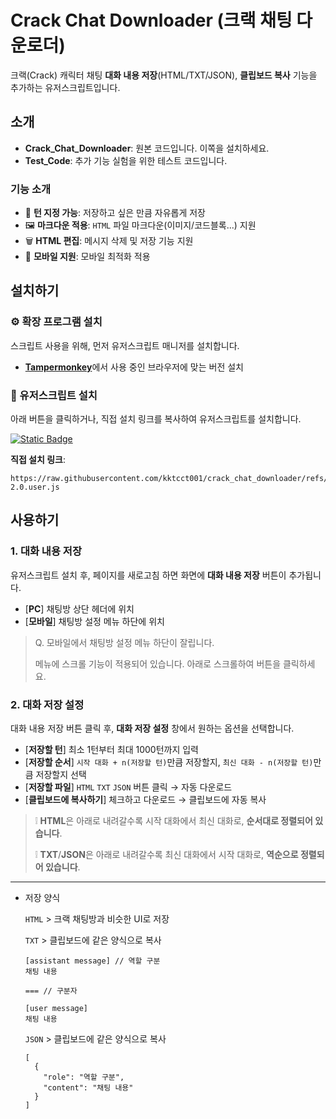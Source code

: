 # **Crack Chat Downloader (크랙 채팅 다운로더)**

크랙(Crack) 캐릭터 채팅 **대화 내용 저장**(HTML/TXT/JSON), **클립보드 복사** 기능을 추가하는 유저스크립트입니다.

## 소개

  -  **Crack_Chat_Downloader**: 원본 코드입니다. 이쪽을 설치하세요.
  -  **Test_Code**: 추가 기능 실험을 위한 테스트 코드입니다.

### 기능 소개
  - 🎯 **턴 지정 가능**: 저장하고 싶은 만큼 자유롭게 저장
  - 🖼️ **마크다운 적용**: `HTML` 파일 마크다운(이미지/코드블록...) 지원
  - 🗑️ **HTML 편집**: 메시지 삭제 및 저장 기능 지원
  - 📱 **모바일 지원**: 모바일 최적화 적용

## 설치하기

### ⚙️ 확장 프로그램 설치

스크립트 사용을 위해, 먼저 유저스크립트 매니저를 설치합니다.

-   [**Tampermonkey**](https://www.tampermonkey.net/)에서 사용 중인 브라우저에 맞는 버전 설치

### 🔧 유저스크립트 설치

아래 버튼을 클릭하거나, 직접 설치 링크를 복사하여 유저스크립트를 설치합니다.

[![Static Badge](https://img.shields.io/badge/%E2%9A%99%EF%B8%8F%20INSTALL-crack_chat_downloader-blue?style=for-the-badge)](https://github.com/kktcct001/crack_chat_downloader/raw/refs/heads/main/Crack_Chat_Downloader-2.0.user.js)

**직접 설치 링크**:
```
https://raw.githubusercontent.com/kktcct001/crack_chat_downloader/refs/heads/main/Crack_Chat_Downloader-2.0.user.js
```

## 사용하기

### 1. 대화 내용 저장

유저스크립트 설치 후, 페이지를 새로고침 하면 화면에 **대화 내용 저장** 버튼이 추가됩니다.

  -  [**PC**]  채팅방 상단 헤더에 위치
  -  [**모바일**]  채팅방 설정 메뉴 하단에 위치

> Q. 모바일에서 채팅방 설정 메뉴 하단이 잘립니다.
>
> 메뉴에 스크롤 기능이 적용되어 있습니다. 아래로 스크롤하여 버튼을 클릭하세요.

### 2. 대화 저장 설정

대화 내용 저장 버튼 클릭 후, **대화 저장 설정** 창에서 원하는 옵션을 선택합니다.

  -  [**저장할 턴**]  최소 1턴부터 최대 1000턴까지 입력
  -  [**저장할 순서**] `시작 대화 + n(저장할 턴)`만큼 저장할지, `최신 대화 - n(저장할 턴)`만큼 저장할지 선택
  -  [**저장할 파일**]  `HTML` `TXT` `JSON` 버튼 클릭 → 자동 다운로드
  -  [**클립보드에 복사하기**]  체크하고 다운로드 → 클립보드에 자동 복사

> ❕ **HTML**은 아래로 내려갈수록 시작 대화에서 최신 대화로, **순서대로 정렬되어 있습니다**.
> 
> ❕ **TXT**/**JSON**은 아래로 내려갈수록 최신 대화에서 시작 대화로, **역순으로 정렬되어 있습니다**.

---

  -  저장 양식

     `HTML` > 크랙 채팅방과 비슷한 UI로 저장
     
     `TXT` > 클립보드에 같은 양식으로 복사
     ```
     [assistant message] // 역할 구분
     채팅 내용

     === // 구분자

     [user message]
     채팅 내용
     ```
     
     `JSON` > 클립보드에 같은 양식으로 복사
     ```
     [
       {
         "role": "역할 구분",
         "content": "채팅 내용"
       }
     ]
     ```
